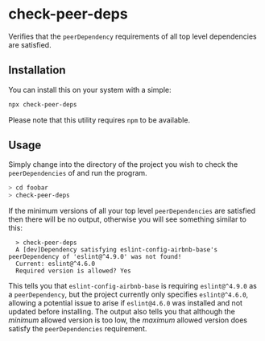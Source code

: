 # check-peer-deps
Verifies that the `peerDependency` requirements of all top level dependencies
are satisfied.

## Installation

You can install this on your system with a simple:

```sh
npx check-peer-deps
```

Please note that this utility requires `npm` to be available.

## Usage

Simply change into the directory of the project you wish to check the
`peerDependencies` of and run the program.

```sh
> cd foobar
> check-peer-deps
```

If the minimum versions of all your top level `peerDependencies` are satisfied
then there will be no output, otherwise you will see something similar to this:

```
  > check-peer-deps
  A [dev]Dependency satisfying eslint-config-airbnb-base's peerDependency of 'eslint@^4.9.0' was not found!
  Current: eslint@^4.6.0
  Required version is allowed? Yes
```

This tells you that `eslint-config-airbnb-base` is requiring `eslint@^4.9.0` as
a `peerDependency`, but the project currently only specifies `eslint@^4.6.0`,
allowing a potential issue to arise if `eslint@4.6.0` was installed and not
updated before installing. The output also tells you that although the
_minimum_ allowed version is too low, the _maximum_ allowed version does
satisfy the `peerDependencies` requirement.

